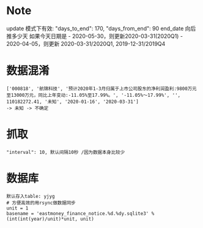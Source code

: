 # Note
update 模式下有效:
    "days_to_end": 170,
    "days_from_end": 90     end_date 向后推多少天
如果今天日期是
    - 2020-05-30，则更新2020-03-31(2020Q1)
    - 2020-04-05，则更新 2020-03-31/2020Q1, 2019-12-31/2019Q4

# 数据混淆
    ['000818', '航锦科技', '预计2020年1-3月归属于上市公司股东的净利润盈利:9800万元至13000万元，同比上年变动:-11.05%至17.99%。', '-11.05%～17.99%', '', 110182272.41, '未知', '2020-01-16', '2020-03-31']
    -> 未知 -> 不确定

# 抓取
    "interval": 10, 默认间隔10秒 /因为数据本身比较少

# 数据库
    默认存入table: yjyg
    # 方便高效的用rsync做数据同步
    unit = 1
    basename = 'eastmoney_finance_notice.%d.%dy.sqlite3' % (int(int(year)/unit)*unit, unit)
